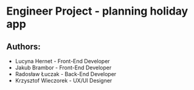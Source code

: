 # Engineer Project - planning holiday app 

## Authors: 
- Lucyna Hernet - Front-End Developer
- Jakub Brambor - Front-End Developer
- Radosław Łuczak - Back-End Developer
- Krzysztof Wieczorek - UX/UI Designer
